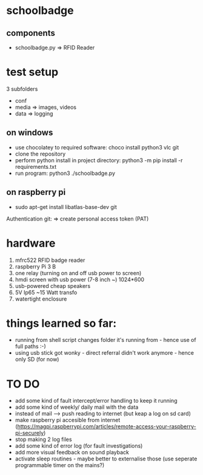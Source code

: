# schoolbadge

## components

- schoolbadge.py => RFID Reader

# test setup

3 subfolders

- conf
- media => images, videos
- data => logging

## on windows

- use chocolatey to required software: choco install python3 vlc git
- clone the repository
- perform python install in project directory: python3 -m pip install -r requirements.txt
- run program: python3 ./schoolbadge.py

## on raspberry pi

- sudo apt-get install libatlas-base-dev git

Authentication git:
=> create personal access token (PAT)

# hardware

1. mfrc522 RFID badge reader
2. raspberry Pi 3 B
3. one relay (turning on and off usb power to screen)
4. hmdi screen with usb power (7-8 inch ~) 1024\*600
5. usb-powered cheap speakers
6. 5V Ip65 ~15 Watt transfo
7. watertight enclosure

# things learned so far:

- running from shell script changes folder it's running from - hence use of full paths :-)
- using usb stick got wonky - direct referral didn't work anymore - hence only SD (for now)

# TO DO

- add some kind of fault intercept/error handling to keep it running
- add some kind of weekly/ daily mail with the data
- instead of mail --> push reading to internet (but keap a log on sd card)
- make raspberry pi accesible from internet (https://magpi.raspberrypi.com/articles/remote-access-your-raspberry-pi-securely)
- stop making 2 log files
- add some kind of error log (for fault investigations)
- add more visual feedback on sound playback
- activate sleep routines - maybe better to externalise those (use seperate programmable timer on the mains?)
